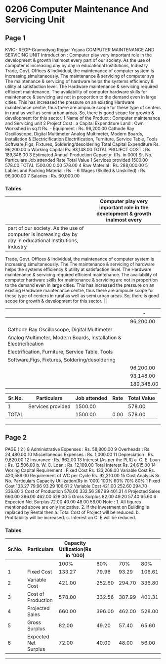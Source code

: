 # 0206 Computer Maintenance And Servicing Unit

## Page 1

KVIC- REGP-Gramodyog Rojgar Yojana COMPUTER MAINTENANCE AND SERVICING UNIT Introduction : Computer play very important role in the development & growth inalmost every part of our society. As the use of computer is increasing day by day in educational Institutions, Industry Trade, Govt. Offices & Individual, the maintenance of computer system is increasing simultaneously. The maintenance & servicing of computer sys The maintenance & servicing of hardware helps the systems efficiency & utility at satisfaction level. The Hardware maintenance & servicing required efficient maintenance. The availability of computer hardware skills for maintenance & servicing are not in proportion to the demand even in large cities. This has increased the pressure on an existing Hardware maintenance centre, thus there are ampoule scope for these type of centers in rural as well as semi urban areas. So, there is good scope for growth & development for this sector. 1 Name of the Product : Computer maintenance and Servicing unit 2 Project Cost : a Capital Expenditure Land : Own Workshed in sq.ft Rs. - Equipment : Rs. 96,200.00 Cathode Ray Oscilloscope, Digital Multimeter Analog Multimeter, Modern Boards, Installation & Electricification Electrification, Furniture, Service Table, Tools Software,Figs, Fixtures, Soldering/desoldering Total Capital Expenditure Rs. 96,200.00 b Working Capital Rs. 93,148.00 TOTAL PROJECT COST : Rs. 189,348.00 3 Estimated Annual Production Capacity: (Rs. in 000) Sr. No. Particulars Job attended Rate Total Value 1 Services provided 1500.00 578.00 TOTAL 1500.00 0.00 578.00 4 Raw Material : Rs. 288,000.00 5 Lables and Packing Material : Rs. - 6 Wages (Skilled & Unskilled) : Rs. 96,000.00 7 Salaries : Rs. 60,000.00

### Tables

|  | Computer play very important role in the development & growth inalmost every |
|---|---|
| part of our society. As the use of computer is increasing day by day in educational Institutions, Industry
Trade, Govt. Offices & Individual, the maintenance of computer system is increasing simultaneously. The
The maintenance & servicing of hardware helps the systems efficiency & utility at satisfaction level.
The Hardware maintenance & servicing required efficient maintenance. The
availability of computer hardware skills for maintenance & servicing are not in proportion to the
demand even in large cities. This has increased the pressure on an existing Hardware maintenance
centre, thus there are ampoule scope for these type of centers in rural as well as semi urban areas.
So, there is good scope for growth & development for this sector. |  |

|  | - |
|---|---|
|  | 96,200.00 |
| Cathode Ray Oscilloscope, Digital Multimeter |  |
| Analog Multimeter, Modern Boards, Installation & Electricification |  |
| Electrification, Furniture, Service Table, Tools |  |
| Software,Figs, Fixtures, Soldering/desoldering |  |
|  | 96,200.00 |
|  | 93,148.00 |
|  | 189,348.00 |

| Sr.No. | Particulars | Job attended | Rate | Total Value |
|---|---|---|---|---|
| 1 | Services provided | 1500.00 |  | 578.00 |
| TOTAL |  | 1500.00 | 0.00 | 578.00 |

---

## Page 2

PAGE ( 2 ) 8 Administrative Expenses : Rs. 58,800.00 9 Overheads : Rs. 24,480.00 10 Miscellaneous Expenses : Rs. 1,000.00 11 Depreciation : Rs. 9,620.00 12 Insurance : Rs. 962.00 13 Interest (As per the PLR) a. C. E. Loan : Rs. 12,506.00 b. W. C. Loan : Rs. 12,109.00 Total Interest Rs. 24,615.00 14 Woring Capital Requirement : Fixed Cost Rs. 133,268.00 Variable Cost Rs. 420,589.00 Requirement of WC per Cycle Rs. 92,310.00 15 Cost Analysis Sr. No. Particulars Capacity Utilization(Rs in '000) 100% 60% 70% 80% 1 Fixed Cost 133.27 79.96 93.29 106.61 2 Variable Cost 421.00 252.60 294.70 336.80 3 Cost of Production 578.00 332.56 387.99 401.31 4 Projected Sales 660.00 396.00 462.00 528.00 5 Gross Surplus 82.00 49.20 57.40 65.60 6 Expected Net Surplus 72.00 40.00 48.00 56.00 Note : 1. All figures mentioned above are only indicative. 2. If the investment on Building is replaced by Rental then a. Total Cost of Project will be reduced. b. Profitability will be increased. c. Interest on C. E.will be reduced.

### Tables

| Sr.No. | Particulars | Capacity Utilization(Rs in '000) |  |  |  |
|---|---|---|---|---|---|
|  |  | 100% | 60% | 70% | 80% |
| 1 | Fixed Cost | 133.27 | 79.96 | 93.29 | 106.61 |
| 2 | Variable Cost | 421.00 | 252.60 | 294.70 | 336.80 |
| 3 | Cost of Production | 578.00 | 332.56 | 387.99 | 401.31 |
| 4 | Projected Sales | 660.00 | 396.00 | 462.00 | 528.00 |
| 5 | Gross Surplus | 82.00 | 49.20 | 57.40 | 65.60 |
| 6 | Expected Net Surplus | 72.00 | 40.00 | 48.00 | 56.00 |

---
